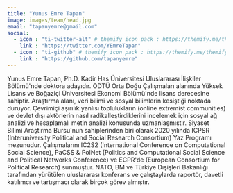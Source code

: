 ```yaml
---
title: "Yunus Emre Tapan"
image: images/team/head.jpg
email: "tapanyemre@gmail.com"
social:
  - icon : "ti-twitter-alt" # themify icon pack : https://themify.me/themify-icons
    link : "https://twitter.com/YEmreTapan"
  - icon : "ti-github" # themify icon pack : https://themify.me/themify-icons
    link : "https://github.com/tapanyemre"
---
```


Yunus Emre Tapan, Ph.D. Kadir Has Üniversitesi Uluslararası İlişkiler Bölümü'nde doktora adayıdır. ODTÜ Orta Doğu Çalışmaları alanında Yüksek Lisans ve Boğaziçi Üniversitesi Ekonomi Bölümü'nde lisans derecesine sahiptir. Araştırma alanı, veri bilimi ve sosyal bilimlerin kesiştiği noktada duruyor. Çevrimiçi aşırılık yanlısı toplulukların (online extremist communities) ve devlet dışı aktörlerin nasıl radikalleştirdiklerini incelemek için sosyal ağ analizi ve hesaplamalı metin analizi konusunda uzmanlaşmıştır. Siyaset Bilimi Araştırma Bursu'nun sahiplerinden biri olarak 2020 yılında ICPSR (Interuniversity Political and Social Research Consortium) ​​Yaz Programı mezunudur. Çalışmalarını IC2S2 (International Conference on Computational Social Science), PaCSS & PolNet (Politics and Computational Social Science and Political Networks Conference) ve ECPR'de (European Consortium for Political Research) sunmuştur. NATO, BM ve Türkiye Dışişleri Bakanlığı tarafından yürütülen uluslararası konferans ve çalıştaylarda raportör, davetli katılımcı ve tartışmacı olarak birçok görev almıştır.